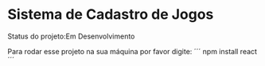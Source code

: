 <h1>Sistema de Cadastro de Jogos</h1>

Status do projeto:Em Desenvolvimento

Para rodar esse projeto na sua máquina por favor digite:
´´´
npm install react 
´´´ 
